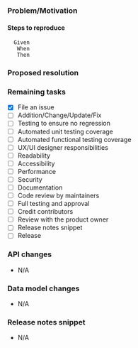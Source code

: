### Problem/Motivation

#### Steps to reproduce
```
  Given 
   When 
   Then 
```

### Proposed resolution


### Remaining tasks
- [x] File an issue
- [ ] Addition/Change/Update/Fix
- [ ] Testing to ensure no regression
- [ ] Automated unit testing coverage
- [ ] Automated functional testing coverage
- [ ] UX/UI designer responsibilities
- [ ] Readability
- [ ] Accessibility
- [ ] Performance
- [ ] Security
- [ ] Documentation
- [ ] Code review by maintainers
- [ ] Full testing and approval
- [ ] Credit contributors
- [ ] Review with the product owner
- [ ] Release notes snippet
- [ ] Release

### API changes
* N/A

### Data model changes
* N/A

### Release notes snippet
* N/A